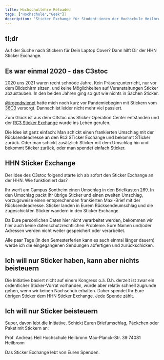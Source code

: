 ```yaml
---
title: Hochschullehre Reloaded
tags: ["Hochschule","Geek"]] 
description: "Sticker Exchange für Student:innen der Hochschule Heilbronn"
---
```


## tl;dr

Auf der Suche nach Stickern für Dein Laptop Cover? Dann hilft Dir der HHN Sticker Exchange. 

## Es war einmal 2020 - das C3stoc

2020 uns 2021 waren recht schnöde Jahre. Kein Präsenzunterricht, nur vor dem Bildschirm sitzen, und keine Möglichkeiten auf Veranstaltungen Sticker abzustauben. In den beiden Jahren ging so gut wie nichts in Sachen Sticker. 

[@irgendwienet](https://twitter.com/irgendwienet) hatte mich noch kurz vor Pandemiebeginn mit Stickern vom [36C3](https://events.ccc.de/congress/2019/wiki/index.php/Main_Page) versorgt. Dannach ist leider nicht mehr viel passiert. 

Zum Glück ist aus dem C3stoc das Sticker Operation Center entstanden und der [RC3 Sticker Exchange](https://stickeroperation.center/2020/10/26/c3-sticker-exchange/) wurde ins Leben gerufen. 

Die Idee ist ganz einfach: Man schickt einen frankierten Umschlag mit der Rücksendeadresse an den Rc3 STicker Exchange und bekommt STicker zurück. Oder man schickt zusätzlich Sticker mit dem Umschlag hin und bekommt Sticker zurück, oder man spendet einfach Sticker.

## HHN Sticker Exchange 

Der Idee des C3stoc folgend starte ich ab sofort den Sticker Exchange an der HHN. Wie funktioniert das? 



Ihr werft am Campus Sontheim einen Umschlag in den Briefkasten 269. In den Umschlag packt Ihr übrige Sticker und  einen zweiten Umschlag, vorzugsweise einen entsprechenden frankierten Maxi-Brief mit der Rücksendeadresse. Sticker landen in Eurem Rücksendeumschlag und die zugeschickten Sticker wandern in den Sticker Exchange. 

Da Eure persönlichen Daten hier nicht verarbeitet werden, bekommen wir hier auch keine datenschutzrechtlichen Probleme. Eure Namen und/oder Adressen werden nicht weiter gespeichert oder verarbeitet.

Alle paar Tage (in den Semesterferien kann es auch einmal länger dauern) werde ich die eingegangenen Sendungen abfertigen und zurückschicken. 

## Ich will nur Sticker haben, kann aber nichts beisteuern

Die Initiative basiert nicht auf einem Kongress o.ä. D.h. derzeit ist zwar ein ordentlicher Sticker-Vorrat vorhanden, würde aber relativ schnell zugrunde gehen, wenn wir keinen Nachschub erhalten. Daher spendet Ihr Eure übrigen Sticker dem HHN Sticker Exchange. Jede Spende zählt. 

## Ich will nur Sticker beisteuern

Super, davon lebt die Initiative. Schickt Euren Briefumschlag, Päckchen oder Paket mit Stickern an:

Prof. Andreas Heil
Hochschule Heilbronn
Max-Planck-Str. 39
74081 Heilbronn

Das Sticker Exchange lebt von Euren Spenden. 